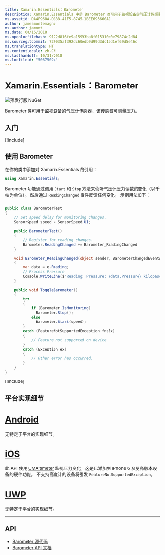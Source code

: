 ```yaml
---
title: Xamarin.Essentials：Barometer
description: Xamarin.Essentials 中的 Barometer 类可用于监视设备的气压计传感器，该传感器可测量压力。
ms.assetid: DA4F968A-D988-41F5-8745-1BEE693660A1
author: jamesmontemagno
ms.author: jamont
ms.date: 08/16/2018
ms.openlocfilehash: 9172d816fe9a15993ba8f015310d0e79874c2d84
ms.sourcegitcommit: 729035af392dc60edb9d99d3dc13d1ef69d5e46c
ms.translationtype: HT
ms.contentlocale: zh-CN
ms.lasthandoff: 10/31/2018
ms.locfileid: "50675024"
---
```

# <a name="xamarinessentials-barometer"></a>Xamarin.Essentials：Barometer

![预发行版 NuGet](~/media/shared/pre-release.png)

Barometer 类可用于监视设备的气压计传感器，该传感器可测量压力。

## <a name="get-started"></a>入门

[!include[](~/essentials/includes/get-started.md)]

## <a name="using-barometer"></a>使用 Barometer

在你的类中添加对 Xamarin.Essentials 的引用：

```csharp
using Xamarin.Essentials;
```

Barometer 功能通过调用 `Start` 和 `Stop` 方法来侦听气压计压力读数的变化（以千帕为单位）。 然后通过 `ReadingChanged` 事件反馈任何变化。 示例用法如下：

```csharp

public class BarometerTest
{
    // Set speed delay for monitoring changes.
    SensorSpeed speed = SensorSpeed.UI;

    public BarometerTest()
    {
        // Register for reading changes.
        Barometer.ReadingChanged += Barometer_ReadingChanged;
    }

    void Barometer_ReadingChanged(object sender, BarometerChangedEventArgs e)
    {
        var data = e.Reading;
        // Process Pressure
        Console.WriteLine($"Reading: Pressure: {data.Pressure} kilopascals");
    }

    public void ToggleBarometer()
    {
        try
        {
            if (Barometer.IsMonitoring)
              Barometer.Stop();
            else
              Barometer.Start(speed);
        }
        catch (FeatureNotSupportedException fnsEx)
        {
            // Feature not supported on device
        }
        catch (Exception ex)
        {
            // Other error has occurred.
        }
    }
}
```

[!include[](~/essentials/includes/sensor-speed.md)]

## <a name="platform-implementation-specifics"></a>平台实现细节

# <a name="androidtabandroid"></a>[Android](#tab/android)

无特定于平台的实现细节。

# <a name="iostabios"></a>[iOS](#tab/ios)

此 API 使用 [CMAltimeter](https://developer.apple.com/documentation/coremotion/cmaltimeter#//apple_ref/occ/cl/CMAltimeter) 监视压力变化，这是已添加到 iPhone 6 及更高版本设备的硬件功能。 不支持高度计的设备将引发 `FeatureNotSupportedException`。

# <a name="uwptabuwp"></a>[UWP](#tab/uwp)

无特定于平台的实现细节。

-----

## <a name="api"></a>API

- [Barometer 源代码](https://github.com/xamarin/Essentials/tree/master/Xamarin.Essentials/Barometer)
- [Barometer API 文档](xref:Xamarin.Essentials.Barometer)
